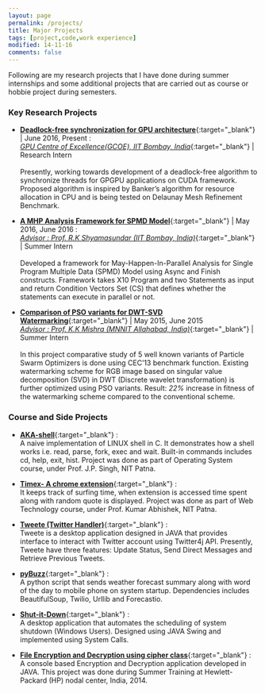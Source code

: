 ```yaml
---
layout: page
permalink: /projects/
title: Major Projects
tags: [project,code,work experience]
modified: 14-11-16
comments: false
---
```


Following are my research projects that I have done during summer internships and some additional projects that are carried out as course or hobbie project during semesters.  

### Key Research Projects

* [**Deadlock-free synchronization for GPU architecture**](https://drive.google.com/open?id=0B2jIT4ExtjujbUYxcnFHQWFCMjQ){:target="_blank"} | June 2016, Present :
  <br>
  [*GPU Centre of Excellence(GCOE), IIT Bombay, India*](http://gcoe-iitb.in/){:target="_blank"} | Research Intern
  <br><br/>
  Presently, working towards development of a deadlock-free algorithm to synchronize threads for GPGPU applications on CUDA framework.     Proposed algorithm is inspired by Banker’s algorithm for resource allocation in CPU and is being tested on Delaunay Mesh Refinement     Benchmark.

* [**A MHP Analysis Framework for SPMD Model**](https://drive.google.com/open?id=0B2jIT4ExtjujN0M1UElEQ1BoOEE){:target="_blank"} | May 2016, June 2016 :
  <br>
  [*Advisor : Prof. R.K Shyamasundar (IIT Bombay, India)*](https://scholar.google.co.in/citations?user=Q1hcun8AAAAJ&hl=en){:target="_blank"} | Summer Intern 
  <br><br/>
  Developed a framework for May-Happen-In-Parallel Analysis for Single Program Multiple Data (SPMD) Model using Async and Finish           constructs. Framework takes X10 Program and two Statements as input and return Condition Vectors Set (CS) that defines whether the       statements can execute in parallel or not.

* [**Comparison of PSO variants for DWT-SVD Watermarking**](https://drive.google.com/open?id=0B2jIT4ExtjujSVNRVU9CRUpiTUU){:target="_blank"} | May 2015, June 2015
  <br>
  [*Advisor : Prof. K.K Mishra (MNNIT Allahabad, India)*](http://www.mnnit.ac.in/old/index.php/departments/engineering/computer-science-and-engineering/faculty-profile/250-krishn-k-mishra-csed.html){:target="_blank"} | Summer Intern 
  <br><br/>
  In this project comparative study of 5 well known variants of Particle Swarm Optimizers is done using CEC’13 benchmark function. Existing watermarking scheme for RGB image based on singular value decomposition (SVD) in DWT (Discrete wavelet transformation) is further optimized using PSO variants. Result: *22%* increase in fitness of the watermarking scheme compared to the conventional scheme.

### Course and Side Projects

* [**AKA-shell**](https://github.com/Akash1684/AKA-shell){:target="_blank"} : <br> A naive implementation of LINUX shell in C. It demonstrates how a shell works i.e. read, parse, fork, exec and wait. Built-in commands includes cd, help, exit, hist. Project was done as part of Operating System course, under Prof. J.P. Singh, NIT Patna.

* [**Timex- A chrome extension**](https://github.com/Akash1684/Timex){:target="_blank"} : <br> It keeps track of surfing time, when extension is accessed time spent along with random quote is displayed. Project was done as part of Web Technology course, under Prof. Kumar Abhishek, NIT Patna.

* [**Tweete (Twitter Handler)**](https://github.com/Akash1684/Tweete){:target="_blank"} : <br> Tweete is a desktop application designed in JAVA that provides interface to interact with Twitter account using Twitter4j API. Presently, Tweete have three features: Update Status, Send Direct Messages and Retrieve Previous Tweets.

* [**pyBuzz**](https://github.com/Akash1684/pyBuzz){:target="_blank"} : <br> A python script that sends weather forecast summary along with word of the day to mobile phone on system startup. Dependencies includes BeautifulSoup, Twilio, Urllib and Forecastio.

* [**Shut-it-Down**](https://github.com/Akash1684/Shut-it-Down){:target="_blank"} : <br> A desktop application that automates the scheduling of system shutdown (Windows Users). Designed using JAVA Swing and implemented using System Calls.

* [**File Encryption and Decryption using cipher class**](https://github.com/Akash1684/File_Encryptor){:target="_blank"} : <br> A console based Encryption and Decryption application developed in JAVA. This project was done during Summer Training at Hewlett-Packard (HP) nodal center, India, 2014.
